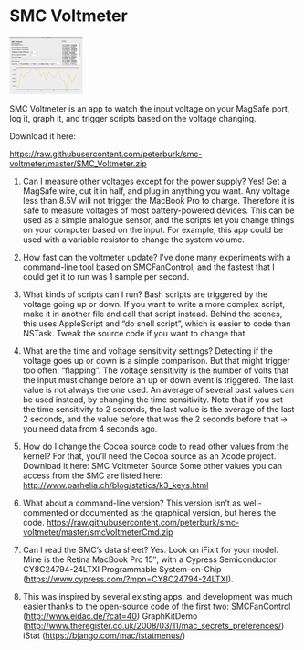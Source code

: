 # SMC Voltmeter

<img class="aligncenter" alt="SMC Voltmeter Logo" src="https://raw.githubusercontent.com/peterburk/smc-voltmeter/master/SMC_Voltmeter_Screenshot.png" width="128">


SMC Voltmeter is an app to watch the input voltage on your MagSafe port, log it, graph it, and trigger scripts based on the voltage changing.

Download it here: 

https://raw.githubusercontent.com/peterburk/smc-voltmeter/master/SMC_Voltmeter.zip

1. Can I measure other voltages except for the power supply?
Yes!
Get a MagSafe wire, cut it in half, and plug in anything you want.
Any voltage less than 8.5V will not trigger the MacBook Pro to charge. Therefore it is safe to measure voltages of most battery-powered devices.
This can be used as a simple analogue sensor, and the scripts let you change things on your computer based on the input.
For example, this app could be used with a variable resistor to change the system volume.

2. How fast can the voltmeter update?
I’ve done many experiments with a command-line tool based on SMCFanControl, and the fastest that I could get it to run was 1 sample per second.

3. What kinds of scripts can I run?
Bash scripts are triggered by the voltage going up or down. If you want to write a more complex script, make it in another file and call that script instead.
Behind the scenes, this uses AppleScript and “do shell script”, which is easier to code than NSTask. Tweak the source code if you want to change that.

4. What are the time and voltage sensitivity settings?
Detecting if the voltage goes up or down is a simple comparison. But that might trigger too often: “flapping”.
The voltage sensitivity is the number of volts that the input must change before an up or down event is triggered.
The last value is not always the one used. An average of several past values can be used instead, by changing the time sensitivity. Note that if you set the time sensitivity to 2 seconds, the last value is the average of the last 2 seconds, and the value before that was the 2 seconds before that -> you need data from 4 seconds ago.

5. How do I change the Cocoa source code to read other values from the kernel?
For that, you’ll need the Cocoa source as an Xcode project. Download it here:
SMC Voltmeter Source
Some other values you can access from the SMC are listed here:
http://www.parhelia.ch/blog/statics/k3_keys.html

6. What about a command-line version?
This version isn’t as well-commented or documented as the graphical version, but here’s the code.
https://raw.githubusercontent.com/peterburk/smc-voltmeter/master/smcVoltmeterCmd.zip

7. Can I read the SMC’s data sheet?
Yes. Look on iFixit for your model.
Mine is the Retina MacBook Pro 15″, with a Cypress Semiconductor CY8C24794-24LTXI Programmable System-on-Chip (https://www.cypress.com/?mpn=CY8C24794-24LTXI).

8. This was inspired by several existing apps, and development was much easier thanks to the open-source code of the first two:
SMCFanControl (http://www.eidac.de/?cat=40)
GraphKitDemo (http://www.theregister.co.uk/2008/03/11/mac_secrets_preferences/)
iStat (https://bjango.com/mac/istatmenus/)
